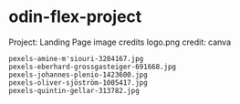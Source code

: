 # odin-flex-project
Project: Landing Page
image credits
    logo.png credit: canva

    pexels-amine-m'siouri-3284167.jpg
    pexels-eberhard-grossgasteiger-691668.jpg
    pexels-johannes-plenio-1423600.jpg
    pexels-oliver-sjöström-1005417.jpg
    pexels-quintin-gellar-313782.jpg